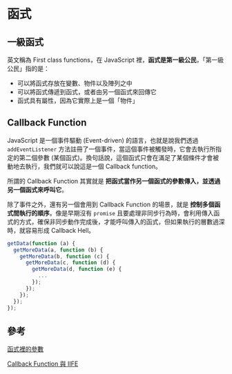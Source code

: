 # 函式

## 一級函式

英文稱為 First class functions，在 JavaScript 裡，**函式是第一級公民**，「第一級公民」指的是：

- 可以將函式存放在變數、物件以及陣列之中
- 可以將函式傳遞到函式，或者由另一個函式來回傳它
- 函式具有屬性，因為它實際上是一個「物件」

## Callback Function

JavaScript 是一個事件驅動 (Event-driven) 的語言，也就是說我們透過 `addEventListener` 方法註冊了一個事件，當這個事件被觸發時，它會去執行所指定的第二個參數 (某個函式)。換句話說，這個函式只會在滿足了某個條件才會被動地去執行，我們就可以說這是一個 Callback function。

所謂的 Callback Function 其實就是 **把函式當作另一個函式的參數傳入，並透過另一個函式來呼叫它**。

除了事件之外，還有另一個會用到 Callback Function 的場景，就是 **控制多個函式間執行的順序**。像是早期沒有 `promise` 且要處理非同步行為時，會利用傳入函式的方式，確保非同步動作完成後，才能呼叫傳入的函式，但如果執行的層數過深時，就容易形成 Callback Hell。

```js
getData(function (a) {
  getMoreData(a, function (b) {
    getMoreData(b, function (c) {
      getMoreData(c, function (d) {
        getMoreData(d, function (e) {
          ...
        });
      });
    });
  });
});
```

## 參考

[函式裡的參數](https://ithelp.ithome.com.tw/articles/10192368)

[Callback Function 與 IIFE](https://ithelp.ithome.com.tw/articles/10192739)
